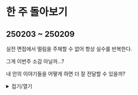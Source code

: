 # 한 주 돌아보기
## 250203 ~ 250209
실전 면접에서 떨림을 주체할 수 없어 항상 실수를 반복한다.

그게 이번주 소감 아닐까...?

내 안의 이야기들을 어떻게 하면 더 잘 전달할 수 있을까?


<details>
<summary>접기/열기</summary>

![image](https://github.com/user-attachments/assets/d7e5a1f1-db45-4364-8e29-05f33fc9031b)

</details>


